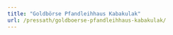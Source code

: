 ```yaml
---
title: "Goldbörse Pfandleihhaus Kabakulak"
url: /pressath/goldboerse-pfandleihhaus-kabakulak/
---
```

